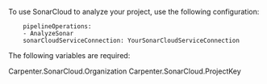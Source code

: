 To use SonarCloud to analyze your project, use the following configuration:

```
    pipelineOperations:
    - AnalyzeSonar
    sonarCloudServiceConnection: YourSonarCloudServiceConnection
```
The following variables are required:

Carpenter.SonarCloud.Organization
Carpenter.SonarCloud.ProjectKey
